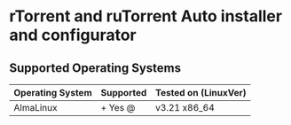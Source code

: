 # rTorrent and ruTorrent Auto installer and configurator

## Supported Operating Systems
| Operating System | Supported | Tested on (LinuxVer) |
|------------------|-----------|----------------------|
| AlmaLinux        | + Yes @      | v3.21 x86_64         |
